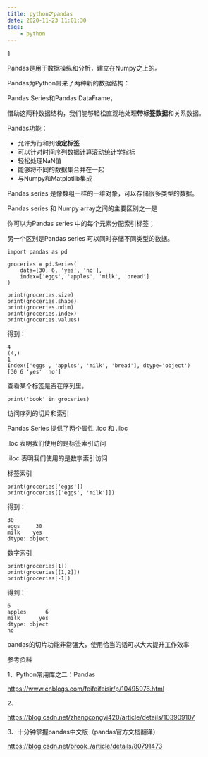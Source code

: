 ```yaml
---
title: python之pandas
date: 2020-11-23 11:01:30
tags:
	- python
---
```


1

Pandas是用于数据操纵和分析，建立在Numpy之上的。

Pandas为Python带来了两种新的数据结构：

Pandas Series和Pandas DataFrame，

借助这两种数据结构，我们能够轻松直观地处理**带标签数据**和关系数据。

Pandas功能：

- 允许为行和列**设定标签**
- 可以针对时间序列数据计算滚动统计学指标
- 轻松处理NaN值
- 能够将不同的数据集合并在一起
- 与Numpy和Matplotlib集成

Pandas series 是像数组一样的一维对象，可以存储很多类型的数据。

Pandas series 和 Numpy array之间的主要区别之一是

你可以为Pandas series 中的每个元素分配索引标签；

另一个区别是Pandas series 可以同时存储不同类型的数据。

```
import pandas as pd

groceries = pd.Series(
    data=[30, 6, 'yes', 'no'],
    index=['eggs', 'apples', 'milk', 'bread']
)

print(groceries.size)
print(groceries.shape)
print(groceries.ndim)
print(groceries.index)
print(groceries.values)
```

得到：

```
4
(4,)
1
Index(['eggs', 'apples', 'milk', 'bread'], dtype='object')
[30 6 'yes' 'no']
```

查看某个标签是否在序列里。

```
print('book' in groceries)
```

访问序列的切片和索引

Pandas Series 提供了两个属性 .loc 和 .iloc

.loc 表明我们使用的是标签索引访问

.iloc 表明我们使用的是数字索引访问

标签索引

```
print(groceries['eggs'])
print(groceries[['eggs', 'milk']])
```

得到：

```
30
eggs     30
milk    yes
dtype: object
```

数字索引

```
print(groceries[1])
print(groceries[[1,2]])
print(groceries[-1])
```

得到：

```
6
apples      6
milk      yes
dtype: object
no
```



pandas的切片功能非常强大，使用恰当的话可以大大提升工作效率



参考资料

1、Python常用库之二：Pandas

https://www.cnblogs.com/feifeifeisir/p/10495976.html

2、

https://blog.csdn.net/zhangcongyi420/article/details/103909107

3、十分钟掌握pandas中文版（pandas官方文档翻译）

https://blog.csdn.net/brook_/article/details/80791473